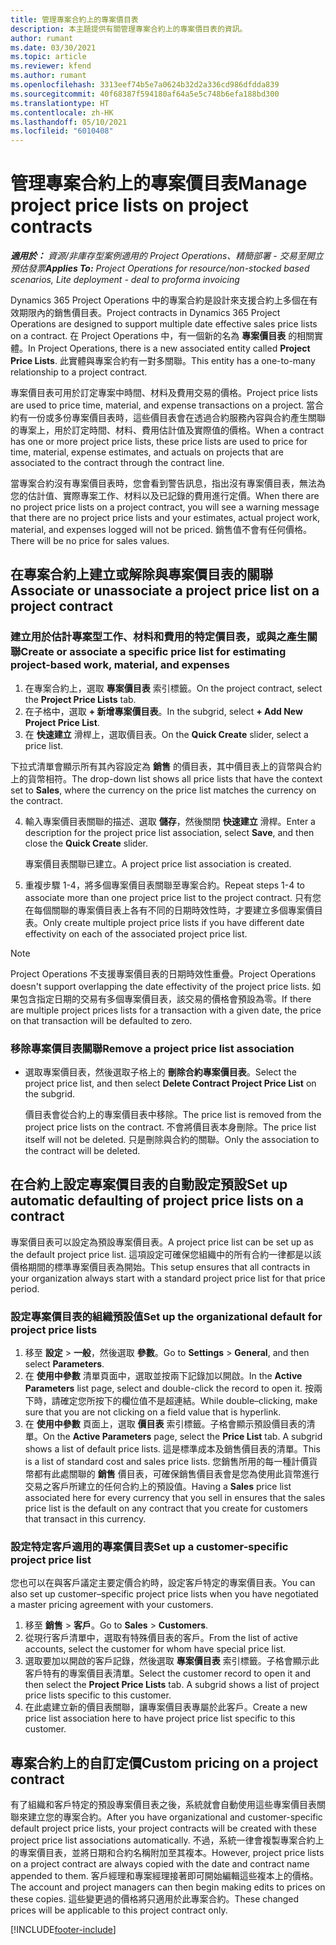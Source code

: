```yaml
---
title: 管理專案合約上的專案價目表
description: 本主題提供有關管理專案合約上的專案價目表的資訊。
author: rumant
ms.date: 03/30/2021
ms.topic: article
ms.reviewer: kfend
ms.author: rumant
ms.openlocfilehash: 3313eef74b5e7a0624b32d2a336cd986dfdda839
ms.sourcegitcommit: 40f68387f594180af64a5e5c748b6efa188bd300
ms.translationtype: HT
ms.contentlocale: zh-HK
ms.lasthandoff: 05/10/2021
ms.locfileid: "6010408"
---
```

# <a name="manage-project-price-lists-on-project-contracts"></a><span data-ttu-id="faf10-103">管理專案合約上的專案價目表</span><span class="sxs-lookup"><span data-stu-id="faf10-103">Manage project price lists on project contracts</span></span>

<span data-ttu-id="faf10-104">_**適用於：** 資源/非庫存型案例適用的 Project Operations、精簡部署 - 交易至開立預估發票_</span><span class="sxs-lookup"><span data-stu-id="faf10-104">_**Applies To:** Project Operations for resource/non-stocked based scenarios, Lite deployment - deal to proforma invoicing_</span></span>

<span data-ttu-id="faf10-105">Dynamics 365 Project Operations 中的專案合約是設計來支援合約上多個在有效期限內的銷售價目表。</span><span class="sxs-lookup"><span data-stu-id="faf10-105">Project contracts in Dynamics 365 Project Operations are designed to support multiple date effective sales price lists on a contract.</span></span> <span data-ttu-id="faf10-106">在 Project Operations 中，有一個新的名為 **專案價目表** 的相關實體。</span><span class="sxs-lookup"><span data-stu-id="faf10-106">In Project Operations, there is a new associated entity called **Project Price Lists**.</span></span> <span data-ttu-id="faf10-107">此實體與專案合約有一對多關聯。</span><span class="sxs-lookup"><span data-stu-id="faf10-107">This entity has a one-to-many relationship to a project contract.</span></span>

<span data-ttu-id="faf10-108">專案價目表可用於訂定專案中時間、材料及費用交易的價格。</span><span class="sxs-lookup"><span data-stu-id="faf10-108">Project price lists are used to price time, material, and expense transactions on a project.</span></span> <span data-ttu-id="faf10-109">當合約有一份或多份專案價目表時，這些價目表會在透過合約服務內容與合約產生關聯的專案上，用於訂定時間、材料、費用估計值及實際值的價格。</span><span class="sxs-lookup"><span data-stu-id="faf10-109">When a contract has one or more project price lists, these price lists are used to price for time, material, expense estimates, and actuals on projects that are associated to the contract through the contract line.</span></span>

<span data-ttu-id="faf10-110">當專案合約沒有專案價目表時，您會看到警告訊息，指出沒有專案價目表，無法為您的估計值、實際專案工作、材料以及已記錄的費用進行定價。</span><span class="sxs-lookup"><span data-stu-id="faf10-110">When there are no project price lists on a project contract, you will see a warning message that there are no project price lists and your estimates, actual project work, material, and expenses logged will not be priced.</span></span> <span data-ttu-id="faf10-111">銷售值不會有任何價格。</span><span class="sxs-lookup"><span data-stu-id="faf10-111">There will be no price for sales values.</span></span>

## <a name="associate-or-unassociate-a-project-price-list-on-a-project-contract"></a><span data-ttu-id="faf10-112">在專案合約上建立或解除與專案價目表的關聯</span><span class="sxs-lookup"><span data-stu-id="faf10-112">Associate or unassociate a project price list on a project contract</span></span>

### <a name="create-or-associate-a-specific-price-list-for-estimating-project-based-work-material-and-expenses"></a><span data-ttu-id="faf10-113">建立用於估計專案型工作、材料和費用的特定價目表，或與之產生關聯</span><span class="sxs-lookup"><span data-stu-id="faf10-113">Create or associate a specific price list for estimating project-based work, material, and expenses</span></span>

1. <span data-ttu-id="faf10-114">在專案合約上，選取 **專案價目表** 索引標籤。</span><span class="sxs-lookup"><span data-stu-id="faf10-114">On the project contract, select the **Project Price Lists** tab.</span></span>
2. <span data-ttu-id="faf10-115">在子格中，選取 **+ 新增專案價目表**。</span><span class="sxs-lookup"><span data-stu-id="faf10-115">In the subgrid, select **+ Add New Project Price List**.</span></span>
3. <span data-ttu-id="faf10-116">在 **快速建立** 滑桿上，選取價目表。</span><span class="sxs-lookup"><span data-stu-id="faf10-116">On the **Quick Create** slider, select a price list.</span></span> 

  <span data-ttu-id="faf10-117">下拉式清單會顯示所有其內容設定為 **銷售** 的價目表，其中價目表上的貨幣與合約上的貨幣相符。</span><span class="sxs-lookup"><span data-stu-id="faf10-117">The drop-down list shows all price lists that have the context set to **Sales**, where the currency on the price list matches the currency on the contract.</span></span>
  
4. <span data-ttu-id="faf10-118">輸入專案價目表關聯的描述、選取 **儲存**，然後關閉 **快速建立** 滑桿。</span><span class="sxs-lookup"><span data-stu-id="faf10-118">Enter a description for the project price list association, select **Save**, and then close the **Quick Create** slider.</span></span>

   <span data-ttu-id="faf10-119">專案價目表關聯已建立。</span><span class="sxs-lookup"><span data-stu-id="faf10-119">A project price list association is created.</span></span>
   
5. <span data-ttu-id="faf10-120">重複步驟 1-4，將多個專案價目表關聯至專案合約。</span><span class="sxs-lookup"><span data-stu-id="faf10-120">Repeat steps 1-4 to associate more than one project price list to the project contract.</span></span> <span data-ttu-id="faf10-121">只有您在每個關聯的專案價目表上各有不同的日期時效性時，才要建立多個專案價目表。</span><span class="sxs-lookup"><span data-stu-id="faf10-121">Only create multiple project price lists if you have different date effectivity on each of the associated project price list.</span></span>

> [!NOTE]
> <span data-ttu-id="faf10-122">Project Operations 不支援專案價目表的日期時效性重疊。</span><span class="sxs-lookup"><span data-stu-id="faf10-122">Project Operations doesn't support overlapping the date effectivity of the project price lists.</span></span> <span data-ttu-id="faf10-123">如果包含指定日期的交易有多個專案價目表，該交易的價格會預設為零。</span><span class="sxs-lookup"><span data-stu-id="faf10-123">If there are multiple project prices lists for a transaction with a given date, the price on that transaction will be defaulted to zero.</span></span>

### <a name="remove-a-project-price-list-association"></a><span data-ttu-id="faf10-124">移除專案價目表關聯</span><span class="sxs-lookup"><span data-stu-id="faf10-124">Remove a project price list association</span></span>

- <span data-ttu-id="faf10-125">選取專案價目表，然後選取子格上的 **刪除合約專案價目表**。</span><span class="sxs-lookup"><span data-stu-id="faf10-125">Select the project price list, and then select **Delete Contract Project Price List** on the subgrid.</span></span> 

  <span data-ttu-id="faf10-126">價目表會從合約上的專案價目表中移除。</span><span class="sxs-lookup"><span data-stu-id="faf10-126">The price list is removed from the project price lists on the contract.</span></span> <span data-ttu-id="faf10-127">不會將價目表本身刪除。</span><span class="sxs-lookup"><span data-stu-id="faf10-127">The price list itself will not be deleted.</span></span> <span data-ttu-id="faf10-128">只是刪除與合約的關聯。</span><span class="sxs-lookup"><span data-stu-id="faf10-128">Only the association to the contract will be deleted.</span></span>

## <a name="set-up-automatic-defaulting-of-project-price-lists-on-a-contract"></a><span data-ttu-id="faf10-129">在合約上設定專案價目表的自動設定預設</span><span class="sxs-lookup"><span data-stu-id="faf10-129">Set up automatic defaulting of project price lists on a contract</span></span>

<span data-ttu-id="faf10-130">專案價目表可以設定為預設專案價目表。</span><span class="sxs-lookup"><span data-stu-id="faf10-130">A project price list can be set up as the default project price list.</span></span> <span data-ttu-id="faf10-131">這項設定可確保您組織中的所有合約一律都是以該價格期間的標準專案價目表為開始。</span><span class="sxs-lookup"><span data-stu-id="faf10-131">This setup ensures that all contracts in your organization always start with a standard project price list for that price period.</span></span>

### <a name="set-up-the-organizational-default-for-project-price-lists"></a><span data-ttu-id="faf10-132">設定專案價目表的組織預設值</span><span class="sxs-lookup"><span data-stu-id="faf10-132">Set up the organizational default for project price lists</span></span>

1. <span data-ttu-id="faf10-133">移至 **設定** > **一般**，然後選取 **參數**。</span><span class="sxs-lookup"><span data-stu-id="faf10-133">Go to **Settings** > **General**, and then select **Parameters**.</span></span>
2. <span data-ttu-id="faf10-134">在 **使用中參數** 清單頁面中，選取並按兩下記錄加以開啟。</span><span class="sxs-lookup"><span data-stu-id="faf10-134">In the **Active Parameters** list page, select and double-click the record to open it.</span></span> <span data-ttu-id="faf10-135">按兩下時，請確定您所按下的欄位值不是超連結。</span><span class="sxs-lookup"><span data-stu-id="faf10-135">While double–clicking, make sure that you are not clicking on a field value that is hyperlink.</span></span> 
3. <span data-ttu-id="faf10-136">在 **使用中參數** 頁面上，選取 **價目表** 索引標籤。子格會顯示預設價目表的清單。</span><span class="sxs-lookup"><span data-stu-id="faf10-136">On the **Active Parameters** page, select the **Price List** tab. A subgrid shows a list of default price lists.</span></span> <span data-ttu-id="faf10-137">這是標準成本及銷售價目表的清單。</span><span class="sxs-lookup"><span data-stu-id="faf10-137">This is a list of standard cost and sales price lists.</span></span> <span data-ttu-id="faf10-138">您銷售所用的每一種計價貨幣都有此處關聯的 **銷售** 價目表，可確保銷售價目表會是您為使用此貨幣進行交易之客戶所建立的任何合約上的預設值。</span><span class="sxs-lookup"><span data-stu-id="faf10-138">Having a **Sales** price list associated here for every currency that you sell in ensures that the sales price list is the default on any contract that you create for customers that transact in this currency.</span></span>

### <a name="set-up-a-customer-specific-project-price-list"></a><span data-ttu-id="faf10-139">設定特定客戶適用的專案價目表</span><span class="sxs-lookup"><span data-stu-id="faf10-139">Set up a customer-specific project price list</span></span>

<span data-ttu-id="faf10-140">您也可以在與客戶議定主要定價合約時，設定客戶特定的專案價目表。</span><span class="sxs-lookup"><span data-stu-id="faf10-140">You can also set up customer–specific project price lists when you have negotiated a master pricing agreement with your customers.</span></span>

1. <span data-ttu-id="faf10-141">移至 **銷售** > **客戶**。</span><span class="sxs-lookup"><span data-stu-id="faf10-141">Go to **Sales** > **Customers**.</span></span>
2. <span data-ttu-id="faf10-142">從現行客戶清單中，選取有特殊價目表的客戶。</span><span class="sxs-lookup"><span data-stu-id="faf10-142">From the list of active accounts, select the customer for whom have special price list.</span></span>
3. <span data-ttu-id="faf10-143">選取要加以開啟的客戶記錄，然後選取 **專案價目表** 索引標籤。子格會顯示此客戶特有的專案價目表清單。</span><span class="sxs-lookup"><span data-stu-id="faf10-143">Select the customer record to open it and then select the **Project Price Lists** tab. A subgrid shows a list of project price lists specific to this customer.</span></span> 
4. <span data-ttu-id="faf10-144">在此處建立新的價目表關聯，讓專案價目表專屬於此客戶。</span><span class="sxs-lookup"><span data-stu-id="faf10-144">Create a new price list association here to have project price list specific to this customer.</span></span>

## <a name="custom-pricing-on-a-project-contract"></a><span data-ttu-id="faf10-145">專案合約上的自訂定價</span><span class="sxs-lookup"><span data-stu-id="faf10-145">Custom pricing on a project contract</span></span>

<span data-ttu-id="faf10-146">有了組織和客戶特定的預設專案價目表之後，系統就會自動使用這些專案價目表關聯來建立您的專案合約。</span><span class="sxs-lookup"><span data-stu-id="faf10-146">After you have organizational and customer-specific default project price lists, your project contracts will be created with these project price list associations automatically.</span></span> <span data-ttu-id="faf10-147">不過，系統一律會複製專案合約上的專案價目表，並將日期和合約名稱附加至其複本。</span><span class="sxs-lookup"><span data-stu-id="faf10-147">However, project price lists on a project contract are always copied with the date and contract name appended to them.</span></span> <span data-ttu-id="faf10-148">客戶經理和專案經理接著即可開始編輯這些複本上的價格。</span><span class="sxs-lookup"><span data-stu-id="faf10-148">The account and project managers can then begin making edits to prices on these copies.</span></span> <span data-ttu-id="faf10-149">這些變更過的價格將只適用於此專案合約。</span><span class="sxs-lookup"><span data-stu-id="faf10-149">These changed prices will be applicable to this project contract only.</span></span>


[!INCLUDE[footer-include](../includes/footer-banner.md)]
